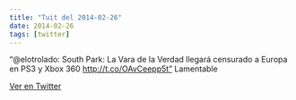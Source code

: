 ```yaml
---
title: "Tuit del 2014-02-26"
date: 2014-02-26
tags: [twitter]
---
```


“@elotrolado: South Park: La Vara de la Verdad llegará censurado a Europa en PS3 y Xbox 360 http://t.co/OAvCeepp5t” Lamentable



[Ver en Twitter](https://twitter.com/i/web/status/438782093548859392)
